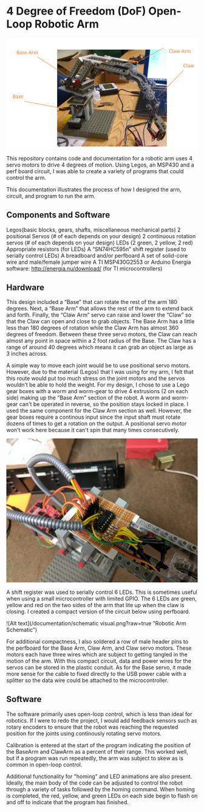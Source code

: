 # 4 Degree of Freedom (DoF) Open-Loop Robotic Arm

![Alt text](/documentation/clawWithSectionLabels.png?raw=true "Robotic Arm Sections")

This repository contains code and documentation for a robotic arm uses 4 servo motors to drive 4 degrees of motion. Using Legos, an MSP430 and a perf board circuit, I was able to create a variety of programs that could control the arm.

This documentation illustrates the process of how I designed the arm, circuit, and program to run the arm.

## Components and Software
Legos(basic blocks, gears, shafts, miscellaneous mechanical parts)
2 positional Servos (# of each depends on your design)
2 continuous rotation servos (# of each depends on your design)
LEDs (2 green, 2 yellow, 2 red)
Appropriate resistors (for LEDs)
A “SN74HC595n” shift register (used to serially control LEDs)
A breadboard and/or perfboard
A set of solid-core wire and male/female jumper wire
A TI MSP430G2553 or Arduino
Energia software: http://energia.nu/download/ (for TI microcontrollers)

## Hardware

This design included a “Base” that can rotate the rest of the arm 180 degrees. Next, a “Base Arm” that allows the rest of the arm to extend back and forth. Finally, the “Claw Arm” servo can raise and lower the “Claw” so that the Claw can open and close to grab objects. The Base Arm has a little less than 180 degrees of rotation while the Claw Arm has almost 360 degrees of freedom. Between these three servo motors, the Claw can reach almost any point in space within a 2 foot radius of the Base. The Claw has a range of around 40 degrees which means it can grab an object as large as 3 inches across.

A simple way to move each joint would be to use positional servo motors. However, due to the material (Legos) that I was using for my arm, I felt that this route would put too much stress on the joint motors and the servos wouldn’t be able to hold the weight. For my design, I chose to use a Lego gear boxes with a worm and worm-gear to drive 4 extrusions (2 on each side) making up the "Base Arm" section of the robot. A worm and worm-gear can't be operated in reverse, so the position stays locked in place. I used the same component for the Claw Arm section as well. However, the gear boxes require a continous input since the input shaft must rotate dozens of times to get a rotation on the output. A positional servo motor won't work here because it can't spin that many times consecutively. 

![Alt text](/documentation/closeupOfPerfBoard.jpg?raw=true "Robotic Arm Main Circuit")

A shift register was used to serially control 6 LEDs. This is sometimes useful when using a small microcontroller with limited GPIO.
The 6 LEDs are green, yellow and red on the two sides of the arm that lite up when the claw is closing. I created a compact version of the circuit below using perfboard.

![Alt text](/documentation/schematic visual.png?raw=true "Robotic Arm Schematic")

For additional compactness, I also soldered a row of male header pins to the perfboard for the Base Arm, Claw Arm, and Claw servo motors. These motors each have three wires which are subject to getting tangled in the motion of the arm. With this compact circuit, data and power wires for the servos can be stored in the plastic conduit. As for the Base servo, it made more sense for the cable to fixed directly to the USB power cable with a splitter so the data wire could be attached to the microcontroller.

## Software

The software primarily uses open-loop control, which is less than ideal for robotics. If I were to redo the project, I would add feedback sensors such as rotary encoders to ensure that the robot was reaching the requested position for the joints using continously rotating servo motors.

Calibration is entered at the start of the program indicating the position of the BaseArm and ClawArm as a percent of their range. This worked well, but if a program was run repeatedly, the arm was subject to skew as is common in open-loop control.

Additional functionality for "homing" and LED animations are also present. Ideally, the main body of the code can be adjusted to control the robot through a variety of tasks followed by the homing command. When homing is completed, the red, yellow, and green LEDs on each side begin to flash on and off to indicate that the program has finished.
